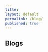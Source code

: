```yaml
---
title:
layout: default
permalink: /blog/
published: true
---
```


## Blogs
<!-- 
#### 2021
1. Lorenzo Carnevale. "[Why Edge Computing is so important for AI](https://towardsdatascience.com/why-edge-computing-is-so-important-for-ai-e4695d4e7960?sk=bbcdf4e0a8820f4e458e36debc8a7bba)". Towards Data Science, Medium (May 2021) -->